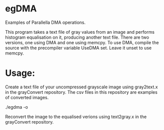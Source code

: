 # egDMA
Examples of Parallella DMA operations.

This program takes a text file of gray values from an image and performs histogram equalisation on it, producing another text file. There are two versions, one using DMA and one using memcpy. To use DMA, compile the source with the precompiler variable UseDMA set. Leave it unset to use memcpy.

# Usage:

Create a text file of your uncompressed grayscale image using gray2text.x in the grayConvert repository. The csv files in this repository are examples of converted images.

./egdma <text file> -o <output text file>

Reconvert the image to the equalised verions using text2gray.x in the grayConvert repository.
